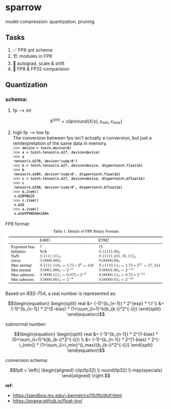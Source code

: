 # sparrow
model compression: quantization, pruning

## Tasks
1. :white_check_mark: FP8 qnt schema
2. :building_construction: modules in FP8
3. :stop_sign: autograd, scale & shift
4. :stop_sign: FP8 & FP32 comparision


## Quantization

### schema:
1. fp --> int  
```math
X^{(int)} = clip(round(X/s), x_{min}, x_{max})
```

2. high fp --> low fp  
The conversion between fps isn't actually a conversion, but just a reinterpretation of the same data in memory.  
![avatar](./docs/imgs/fp.jpg)

FP8 format:
![avatar](./docs/imgs/fp8_format.jpg)

Based on IEEE-754, a real number is represented as:
```math
\begin{equation}
\begin{split}
real &= (-1)^{b_{n-1}} * 2^{exp} * 1.f \\
&=(-1)^{b_{n-1}} * 2^{E-bias} * (1+\sum_{i=1}^k{b_{k-i}*2^{-i}})
\end{split}
\end{equation}
```
subnormal number:
```math
\begin{equation}
\begin{split}
real &= (-1)^{b_{n-1}} * 2^{1-bias} * (0+\sum_{i=1}^k{b_{k-i}*2^{-i}}) \\
	 &= (-1)^{b_{n-1}} * 2^{1-bias} * 2^(-i_{min}) * (1+\sum_{i=i_min}^{i_max}{b_{k-i}*2^{-i}})
\end{split}
\end{equation}
```

conversion schema:
```math
fp8 = \left\{
	\begin{aligned}
	clip(fp32)  \\
	round(fp32) \\
	map(specials)
	\end{aligned}
\right.
```



**ref:** 
- https://sandbox.mc.edu/~bennet/cs110/flt/dtof.html
- https://evanw.github.io/float-toy/
